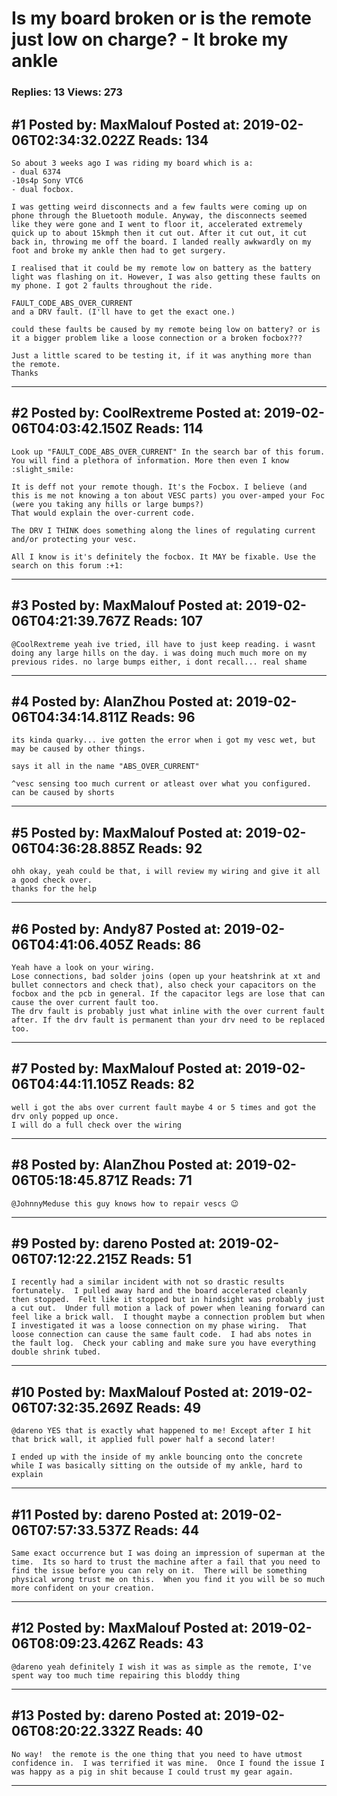 # Is my board broken or is the remote just low on charge? - It broke my ankle

### Replies: 13 Views: 273

## \#1 Posted by: MaxMalouf Posted at: 2019-02-06T02:34:32.022Z Reads: 134

```
So about 3 weeks ago I was riding my board which is a:
- dual 6374
-10s4p Sony VTC6
- dual focbox.

I was getting weird disconnects and a few faults were coming up on phone through the Bluetooth module. Anyway, the disconnects seemed like they were gone and I went to floor it, accelerated extremely quick up to about 15kmph then it cut out. After it cut out, it cut back in, throwing me off the board. I landed really awkwardly on my foot and broke my ankle then had to get surgery.

I realised that it could be my remote low on battery as the battery light was flashing on it. However, I was also getting these faults on my phone. I got 2 faults throughout the ride. 

FAULT_CODE_ABS_OVER_CURRENT 
and a DRV fault. (I'll have to get the exact one.)

could these faults be caused by my remote being low on battery? or is it a bigger problem like a loose connection or a broken focbox???

Just a little scared to be testing it, if it was anything more than the remote. 
Thanks
```

---
## \#2 Posted by: CoolRextreme Posted at: 2019-02-06T04:03:42.150Z Reads: 114

```
Look up "FAULT_CODE_ABS_OVER_CURRENT" In the search bar of this forum.
You will find a plethora of information. More then even I know :slight_smile:

It is deff not your remote though. It's the Focbox. I believe (and this is me not knowing a ton about VESC parts) you over-amped your Foc (were you taking any hills or large bumps?)
That would explain the over-current code.

The DRV I THINK does something along the lines of regulating current and/or protecting your vesc. 

All I know is it's definitely the focbox. It MAY be fixable. Use the search on this forum :+1:
```

---
## \#3 Posted by: MaxMalouf Posted at: 2019-02-06T04:21:39.767Z Reads: 107

```
@CoolRextreme yeah ive tried, ill have to just keep reading. i wasnt doing any large hills on the day. i was doing much much more on my previous rides. no large bumps either, i dont recall... real shame
```

---
## \#4 Posted by: AlanZhou Posted at: 2019-02-06T04:34:14.811Z Reads: 96

```
its kinda quarky... ive gotten the error when i got my vesc wet, but may be caused by other things.

says it all in the name "ABS_OVER_CURRENT"

^vesc sensing too much current or atleast over what you configured. can be caused by shorts
```

---
## \#5 Posted by: MaxMalouf Posted at: 2019-02-06T04:36:28.885Z Reads: 92

```
ohh okay, yeah could be that, i will review my wiring and give it all a good check over.
thanks for the help
```

---
## \#6 Posted by: Andy87 Posted at: 2019-02-06T04:41:06.405Z Reads: 86

```
Yeah have a look on your wiring.
Lose connections, bad solder joins (open up your heatshrink at xt and bullet connectors and check that), also check your capacitors on the focbox and the pcb in general. If the capacitor legs are lose that can cause the over current fault too.
The drv fault is probably just what inline with the over current fault after. If the drv fault is permanent than your drv need to be replaced too.
```

---
## \#7 Posted by: MaxMalouf Posted at: 2019-02-06T04:44:11.105Z Reads: 82

```
well i got the abs over current fault maybe 4 or 5 times and got the drv only popped up once.
I will do a full check over the wiring
```

---
## \#8 Posted by: AlanZhou Posted at: 2019-02-06T05:18:45.871Z Reads: 71

```
@JohnnyMeduse this guy knows how to repair vescs 😉
```

---
## \#9 Posted by: dareno Posted at: 2019-02-06T07:12:22.215Z Reads: 51

```
I recently had a similar incident with not so drastic results fortunately.  I pulled away hard and the board accelerated cleanly then stopped.  Felt like it stopped but in hindsight was probably just a cut out.  Under full motion a lack of power when leaning forward can feel like a brick wall.  I thought maybe a connection problem but when I investigated it was a loose connection on my phase wiring.  That loose connection can cause the same fault code.  I had abs notes in the fault log.  Check your cabling and make sure you have everything double shrink tubed.
```

---
## \#10 Posted by: MaxMalouf Posted at: 2019-02-06T07:32:35.269Z Reads: 49

```
@dareno YES that is exactly what happened to me! Except after I hit that brick wall, it applied full power half a second later!

I ended up with the inside of my ankle bouncing onto the concrete while I was basically sitting on the outside of my ankle, hard to explain
```

---
## \#11 Posted by: dareno Posted at: 2019-02-06T07:57:33.537Z Reads: 44

```
Same exact occurrence but I was doing an impression of superman at the time.  Its so hard to trust the machine after a fail that you need to find the issue before you can rely on it.  There will be something physical wrong trust me on this.  When you find it you will be so much more confident on your creation.
```

---
## \#12 Posted by: MaxMalouf Posted at: 2019-02-06T08:09:23.426Z Reads: 43

```
@dareno yeah definitely I wish it was as simple as the remote, I've spent way too much time repairing this bloddy thing
```

---
## \#13 Posted by: dareno Posted at: 2019-02-06T08:20:22.332Z Reads: 40

```
No way!  the remote is the one thing that you need to have utmost confidence in.  I was terrified it was mine.  Once I found the issue I was happy as a pig in shit because I could trust my gear again.
```

---
